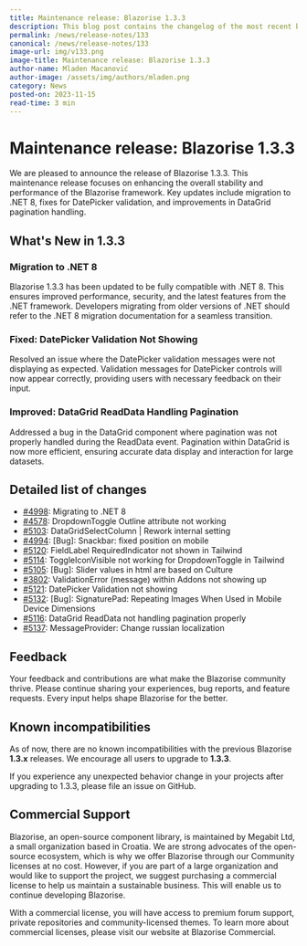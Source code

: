 ```yaml
---
title: Maintenance release: Blazorise 1.3.3
description: This blog post contains the changelog of the most recent bug fixes included in the Blazorise v1.3.3 release.
permalink: /news/release-notes/133
canonical: /news/release-notes/133
image-url: img/v133.png
image-title: Maintenance release: Blazorise 1.3.3
author-name: Mladen Macanović
author-image: /assets/img/authors/mladen.png
category: News
posted-on: 2023-11-15
read-time: 3 min
---
```


# Maintenance release: Blazorise 1.3.3

We are pleased to announce the release of Blazorise 1.3.3. This maintenance release focuses on enhancing the overall stability and performance of the Blazorise framework. Key updates include migration to .NET 8, fixes for DatePicker validation, and improvements in DataGrid pagination handling.

## What's New in 1.3.3

### Migration to .NET 8

Blazorise 1.3.3 has been updated to be fully compatible with .NET 8. This ensures improved performance, security, and the latest features from the .NET framework. Developers migrating from older versions of .NET should refer to the .NET 8 migration documentation for a seamless transition.

### Fixed: DatePicker Validation Not Showing

Resolved an issue where the DatePicker validation messages were not displaying as expected. Validation messages for DatePicker controls will now appear correctly, providing users with necessary feedback on their input.

### Improved: DataGrid ReadData Handling Pagination

Addressed a bug in the DataGrid component where pagination was not properly handled during the ReadData event. Pagination within DataGrid is now more efficient, ensuring accurate data display and interaction for large datasets.

## Detailed list of changes

- [#4998](https://github.com/Megabit/Blazorise/pull/4998): Migrating to .NET 8
- [#4578](https://github.com/Megabit/Blazorise/issues/4578): DropdownToggle Outline attribute not working
- [#5103](https://github.com/Megabit/Blazorise/pull/5103): DataGridSelectColumn | Rework internal setting
- [#4994](https://github.com/Megabit/Blazorise/issues/4994): [Bug]: Snackbar: fixed position on mobile
- [#5120](https://github.com/Megabit/Blazorise/issues/5120): FieldLabel RequiredIndicator not shown in Tailwind
- [#5114](https://github.com/Megabit/Blazorise/issues/5114): ToggleIconVisible not working for DropdownToggle in Tailwind
- [#5105](https://github.com/Megabit/Blazorise/issues/5105): [Bug]: Slider values in html are based on Culture
- [#3802](https://github.com/Megabit/Blazorise/issues/3802): ValidationError (message) within Addons not showing up
- [#5121](https://github.com/Megabit/Blazorise/issues/5121): DatePicker Validation not showing
- [#5132](https://github.com/Megabit/Blazorise/issues/5132): [Bug]: SignaturePad: Repeating Images When Used in Mobile Device Dimensions
- [#5116](https://github.com/Megabit/Blazorise/issues/5116): DataGrid ReadData not handling pagination properly
- [#5137](https://github.com/Megabit/Blazorise/issues/5137): MessageProvider: Change russian localization

## Feedback

Your feedback and contributions are what make the Blazorise community thrive. Please continue sharing your experiences, bug reports, and feature requests. Every input helps shape Blazorise for the better.

## Known incompatibilities

As of now, there are no known incompatibilities with the previous Blazorise **1.3.x** releases. We encourage all users to upgrade to **1.3.3**.

If you experience any unexpected behavior change in your projects after upgrading to 1.3.3, please file an issue on GitHub.

## Commercial Support

Blazorise, an open-source component library, is maintained by Megabit Ltd, a small organization based in Croatia. We are strong advocates of the open-source ecosystem, which is why we offer Blazorise through our Community licenses at no cost. However, if you are part of a large organization and would like to support the project, we suggest purchasing a commercial license to help us maintain a sustainable business. This will enable us to continue developing Blazorise.

With a commercial license, you will have access to premium forum support, private repositories and community-licensed themes. To learn more about commercial licenses, please visit our website at Blazorise Commercial.
